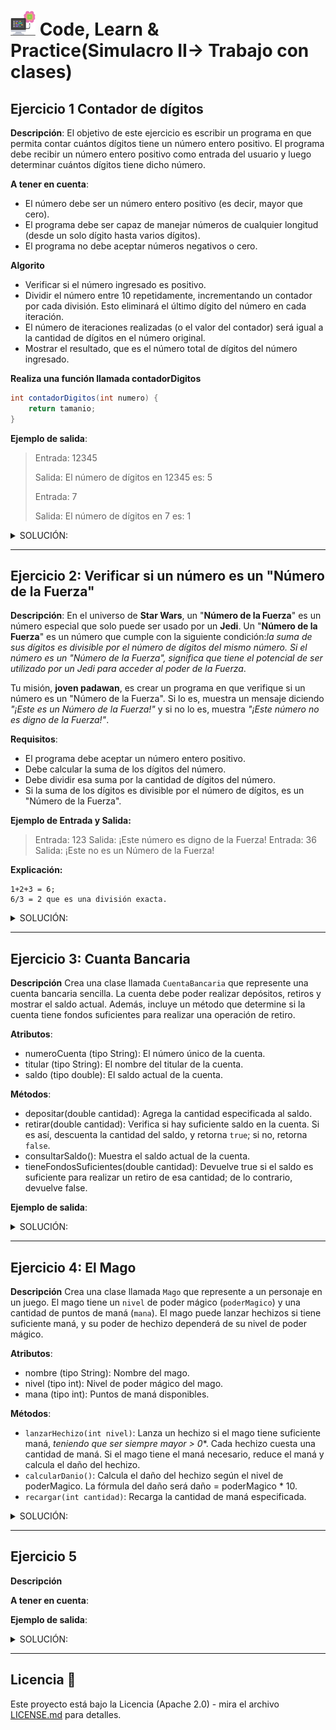 # <img src=../../../../../images/computer.png width="40"> Code, Learn & Practice(Simulacro II-> Trabajo con clases)

## Ejercicio 1 Contador de dígitos

**Descripción**: El objetivo de este ejercicio es escribir un programa en que permita contar cuántos dígitos tiene un número entero positivo. El programa debe recibir un número entero positivo como entrada del usuario y luego determinar cuántos dígitos tiene dicho número.

**A tener en cuenta**:

- El número debe ser un número entero positivo (es decir, mayor que cero).
- El programa debe ser capaz de manejar números de cualquier longitud (desde un solo dígito hasta varios dígitos).
- El programa no debe aceptar números negativos o cero.

**Algorito**
- Verificar si el número ingresado es positivo.
- Dividir el número entre 10 repetidamente, incrementando un contador por cada división. Esto eliminará el último dígito del número en cada iteración.
- El número de iteraciones realizadas (o el valor del contador) será igual a la cantidad de dígitos en el número original.
- Mostrar el resultado, que es el número total de dígitos del número ingresado.

**Realiza una función llamada contadorDigitos**

```java
int contadorDigitos(int numero) {
    return tamanio;
}
```

**Ejemplo de salida**:

> Entrada: 12345
>
> Salida: El número de dígitos en 12345 es: 5
>
> Entrada: 7
>
> Salida: El número de dígitos en 7 es: 1

<details>
  <summary>SOLUCIÓN:</summary>
  
```java

```

</details>  

---

## Ejercicio 2: Verificar si un número es un "Número de la Fuerza"

**Descripción**: En el universo de **Star Wars**, un "**Número de la Fuerza**" es un número especial que solo puede ser usado por un **Jedi**. Un "**Número de la Fuerza**" es un número que cumple con la siguiente condición:*la suma de sus dígitos es divisible por el número de dígitos del mismo número. Si el número es un "Número de la Fuerza", significa que tiene el potencial de ser utilizado por un Jedi para acceder al poder de la Fuerza*.

Tu misión, **joven padawan**, es crear un programa en que verifique si un número es un "Número de la Fuerza". Si lo es, muestra un mensaje diciendo *"¡Este es un Número de la Fuerza!"* y si no lo es, muestra *"¡Este número no es digno de la Fuerza!"*.

**Requisitos**:

- El programa debe aceptar un número entero positivo.
- Debe calcular la suma de los dígitos del número.
- Debe dividir esa suma por la cantidad de dígitos del número.
- Si la suma de los dígitos es divisible por el número de dígitos, es un "Número de la Fuerza".

**Ejemplo de Entrada y Salida:**

>Entrada: 123
>Salida: ¡Este número es digno de la Fuerza!
>Entrada: 36
>Salida: ¡Este no es un Número de la Fuerza!


**Explicación:**

```code
1+2+3 = 6;
6/3 = 2 que es una división exacta.
```

<details>
  <summary>SOLUCIÓN:</summary>
  
```java

```

</details>  

---

## Ejercicio 3: Cuanta Bancaria

**Descripción**
Crea una clase llamada `CuentaBancaria` que represente una cuenta bancaria sencilla. La cuenta debe poder realizar depósitos, retiros y mostrar el saldo actual. Además, incluye un método que determine si la cuenta tiene fondos suficientes para realizar una operación de retiro.

**Atributos**:

- numeroCuenta (tipo String): El número único de la cuenta.
- titular (tipo String): El nombre del titular de la cuenta.
- saldo (tipo double): El saldo actual de la cuenta.

**Métodos**:

- depositar(double cantidad): Agrega la cantidad especificada al saldo.
- retirar(double cantidad): Verifica si hay suficiente saldo en la cuenta. Si es así, descuenta la cantidad del saldo, y retorna `true`; si no, retorna `false`.
- consultarSaldo(): Muestra el saldo actual de la cuenta.
- tieneFondosSuficientes(double cantidad): Devuelve true si el saldo es suficiente para realizar un retiro de esa cantidad; de lo contrario, devuelve false.

**Ejemplo de salida**:

<details>
  <summary>SOLUCIÓN:</summary>
  
```java

```

</details>  

---

## Ejercicio 4: El Mago

**Descripción**
Crea una clase llamada `Mago` que represente a un personaje en un juego. El mago tiene un `nivel` de poder mágico (`poderMagico`) y una cantidad de puntos de maná (`mana`). El mago puede lanzar hechizos si tiene suficiente maná, y su poder de hechizo dependerá de su nivel de poder mágico.

**Atributos**:

- nombre (tipo String): Nombre del mago.
- nivel (tipo int): Nivel de poder mágico del mago.
- mana (tipo int): Puntos de maná disponibles.

**Métodos**:

- `lanzarHechizo(int nivel)`: Lanza un hechizo si el mago tiene suficiente maná, *teniendo que ser siempre mayor > 0**. Cada hechizo cuesta una cantidad de maná. Si el mago tiene el maná necesario, reduce el maná y calcula el daño del hechizo.
- `calcularDanio()`: Calcula el daño del hechizo según el nivel de poderMagico. La fórmula del daño será daño = poderMagico * 10.
- `recargar(int cantidad)`: Recarga la cantidad de maná especificada.


<details>
  <summary>SOLUCIÓN:</summary>
  
```java

```

</details>  

---

## Ejercicio 5

**Descripción**

**A tener en cuenta**:

**Ejemplo de salida**:

<details>
  <summary>SOLUCIÓN:</summary>
  
```java

```

</details>  

---


## Licencia 📄

Este proyecto está bajo la Licencia (Apache 2.0) - mira el archivo [LICENSE.md]([../../../LICENSE.md](https://github.com/jpexposito/code-learn-practice/blob/main/LICENSE)) para detalles.
